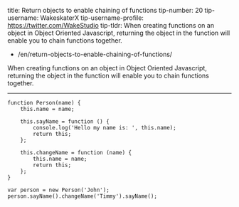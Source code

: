 title: Return objects to enable chaining of functions tip-number: 20 tip-username: WakeskaterX tip-username-profile: https://twitter.com/WakeStudio tip-tldr: When creating functions on an object in Object Oriented Javascript, returning the object in the function will enable you to chain functions together.

-   /en/return-objects-to-enable-chaining-of-functions/

When creating functions on an object in Object Oriented Javascript, returning the object in the function will enable you to chain functions together.

------------------------------------------------------------------------

    function Person(name) {
        this.name = name;

        this.sayName = function () {
            console.log('Hello my name is: ', this.name);
            return this;
        };

        this.changeName = function (name) {
            this.name = name;
            return this;
        };
    }

    var person = new Person('John');
    person.sayName().changeName('Timmy').sayName();
